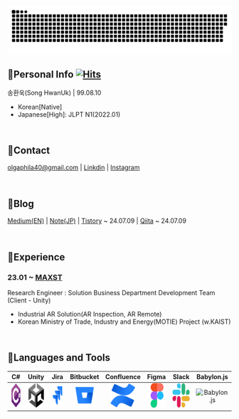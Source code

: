 <p align="center">
 <img width="1000" src="Assets/github-snake.svg" alt="snake"/>
</p>

## 🔹Personal Info [![Hits](https://hits.seeyoufarm.com/api/count/incr/badge.svg?url=https%3A%2F%2Fgithub.com%2FUgee0810%2Fhit-counter&count_bg=%23626262&title_bg=%23000000&icon=github.svg&icon_color=%23FFFFFF&title=Ugee0810&edge_flat=false)](https://hits.seeyoufarm.com)
송환욱(Song HwanUk) | 99.08.10
- Korean[Native]
- Japanese[High]: JLPT N1(2022.01)

<br>

## 🔹Contact
olgaphila40@gmail.com | [Linkdin](https://www.linkedin.com/in/hwanuk-song-6781092b0/) | [Instagram](https://www.instagram.com/uk.2___/)

<br>

## 🔹Blog
[Medium(EN)](https://medium.com/@olgaphila40) | [Note(JP)](https://note.com/ugee/) | [Tistory](https://sugar0810.tistory.com/) ~ 24.07.09 | [Qiita](https://qiita.com/sugar0810) ~ 24.07.09

<br>

## 🔹Experience
### 23.01 ~ [MAXST](https://maxst.com/)
Research Engineer : Solution Business Department Development Team (Client - Unity)
- Industrial AR Solution(AR Inspection, AR Remote)
- Korean Ministry of Trade, Industry and Energy(MOTIE) Project (w.KAIST)

<br>

## 🔹Languages and Tools
| C# | Unity | Jira | Bitbucket | Confluence | Figma | Slack | Babylon.js |
|:---:|:---:|:---:|:---:|:---:|:---:|:---:|:---:|
| <img src="https://github.com/devicons/devicon/blob/master/icons/csharp/csharp-original.svg" title="C#" alt="C#" width="55" height="55"/> | <img src="https://github.com/devicons/devicon/blob/master/icons/unity/unity-original.svg" title="Unity" alt="Unity" width="55" height="55"/> | <img src="https://github.com/devicons/devicon/blob/master/icons/jira/jira-original.svg" title="Jira" alt="Jira" width="55" height="55"/> | <img src="https://github.com/devicons/devicon/blob/master/icons/bitbucket/bitbucket-original.svg" title="Bitbucket" alt="Bitbucket" width="55" height="55"/> | <img src="https://github.com/devicons/devicon/blob/master/icons/confluence/confluence-original.svg" title="Confluence" alt="Confluence" width="55" height="55"/> | <img src="https://github.com/devicons/devicon/blob/master/icons/figma/figma-original.svg" title="Figma" alt="Figma" width="55" height="55"/> | <img src="https://github.com/devicons/devicon/blob/master/icons/slack/slack-original.svg" title="Slack" alt="Slack" width="55" height="55"/> | <img src="https://upload.wikimedia.org/wikipedia/commons/8/8e/Babylon_logo_v4.svg" title="Babylon.js" alt="Babylon.js" width="55" height="55"/> |

